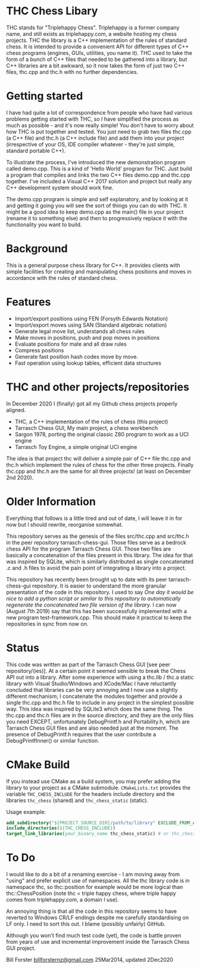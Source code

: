 # THC Chess Libary

THC stands for "Triplehappy Chess". Triplehappy is a former company name, and still exists
as triplehappy.com, a website hosting my chess projects. THC the library is a C++ implementation
of the rules of standard chess. It is intended to provide a convenient API for different types of C++
chess programs (engines, GUIs, utilities, you name it). THC used to take the form of a bunch of
C++ files that needed to be gathered into a library, but C++ libraries are a bit awkward, so it
now takes the form of just two C++ files, thc.cpp and thc.h with no further dependencies.

Getting started
===============

I have had quite a lot of correspondence from people who have had various problems getting
started with THC, so I have simplified the process as much as possible - and it's now really
simple! You don't have to worry about how THC is put together and tested. You just need
to grab two files thc.cpp (a C++ file) and thc.h (a C++ include file) and add them into
your project (irrespective of your OS, IDE compiler whatever - they're just simple, standard
portable C++).

To illustrate the process, I've introduced the new demonstration program called demo.cpp. This
is a kind of 'Hello World' program for THC. Just build a program that compiles and links the
two C++ files demo.cpp and thc.cpp together. I've included a Visual C++ 2017 solution and project
but really any C++ development system should work fine.

The demo.cpp program is simple and self explanatory, and by looking at it and getting it
going you will see the sort of things you can do with THC. It might be a good idea to keep
demo.cpp as the main() file in your project (rename it to something else) and then to
progressively replace it with the functionality you want to build.

Background
==========

This is a general purpose chess library for C++. It provides clients with
simple facilities for creating and manipulating chess positions and moves
in accordance with the rules of standard chess. 

Features
========

* Import/export positions using FEN (Forsyth Edwards Notation)
* Import/export moves using SAN (Standard algebraic notation)
* Generate legal move list, understands all chess rules
* Make moves in positions, push and pop moves in positions
* Evaluate positions for mate and all draw rules
* Compress positions
* Generate fast position hash codes move by move.
* Fast operation using lookup tables, efficient data structures

THC and other projects/repositories
===================================

In December 2020 I (finally) got all my Github chess projects properly aligned.

- THC, a C++ implementation of the rules of chess (this project)
- Tarrasch Chess GUI, My main project, a chess workbench
- Sargon 1978, porting the original classic Z80 program to work as a UCI engine
- Tarrasch Toy Engine, a simple original UCI engine

The idea is that project thc will deliver a simple pair of C++ file thc.cpp and thc.h which
implement the rules of chess for the other three projects. Finally thc.cpp and thc.h
are the same for all three projects! (at least on December 2nd 2020).

Older Information
=================

Everything that follows is a little tired and out of date, I will leave it in
for now but I should rewrite, reorganise somewhat.

This repository serves as
the genesis of the files src/thc.cpp and src/thc.h in the peer repository
tarrasch-chess-gui. Those files serve as a bedrock chess API for the program
Tarrasch Chess GUI. Those two files are basically a concatenation of the files
present in this library. The idea for that was inspired by SQLite, which is
similarly distributed as single concatenated .c and .h files to avoid the
pain point of integrating a library into a project.

This repository has recently been brought up to date with its peer
tarrasch-chess-gui repository. It is easier to understand
the more granular presentation of the code in this repository. I used
to say *One day it
would be nice to add a python script or similar to this repository to
automatically regenerate the concatenated two file version of the library.*
I can now (August 7th 2019) say that this has been successfully implemented with a new program
test-framework.cpp. This should make it practical to keep the repositories in
sync from now on.

Status
======

This code was written as part of the Tarrasch Chess GUI [see peer repository/(ies)]. At a certain
point it seemed sensible to break the Chess API out into a library. After some experience
with using a thc.lib / thc.a static library with Visual Studio/Windows and XCode/Mac I have
reluctantly concluded that libraries can be very annoying and I now use a slightly different
mechanism; I concatenate the modules together and provide a single thc.cpp and thc.h file
to include in any project in the simplest possible way. This idea was inspired by SQLite3
which does the same thing.  The thc.cpp and thc.h files are in the source directory, and they
are the only files you need EXCEPT, unfortunately DebugPrintf.h and Portability.h, which are
Tarrasch Chess GUI files and are also needed just at the moment. The presence of DebugPrintf.h
requires that the user contribute a DebugPrintfInner() or similar function.

CMake Build
===========

If you instead use CMake as a build system, you may prefer adding the library to your project
as a CMake submodule. `CMakeLists.txt` provides the variable `THC_CHESS_INCLUDE` for the headers
include directory and the libraries `thc_chess` (shared) and `thc_chess_static` (static).

Usage example:
```cmake
add_subdirectory("${PROJECT_SOURCE_DIR}/path/to/library" EXCLUDE_FROM_ALL)
include_directories(${THC_CHESS_INCLUDE})
target_link_libraries(your_binary_name thc_chess_static) # or thc_chess for dynamic linking
```

To Do
=====

I would like to do a bit of a renaming exercise - I am moving away from
"using" and prefer explicit use of namespaces. All the thc library code
is in namespace thc, so thc::position for example would be more logical
than thc::ChessPosition (note thc = triple happy chess, where triple
happy comes from triplehappy.com, a domain I use).

An annoying thing is that all the code in this repository seems to have reverted to Windows
CR/LF endings despite me carefully standardising on LF only. I need to sort this out. I blame
(possibly unfairly) GitHub.

Although you won't find much test code (yet), the code is battle proven from years of use and
incremental improvement inside the Tarrasch Chess GUI project.

Bill Forster <billforsternz@gmail.com> 25Mar2014, updated 2Dec2020
